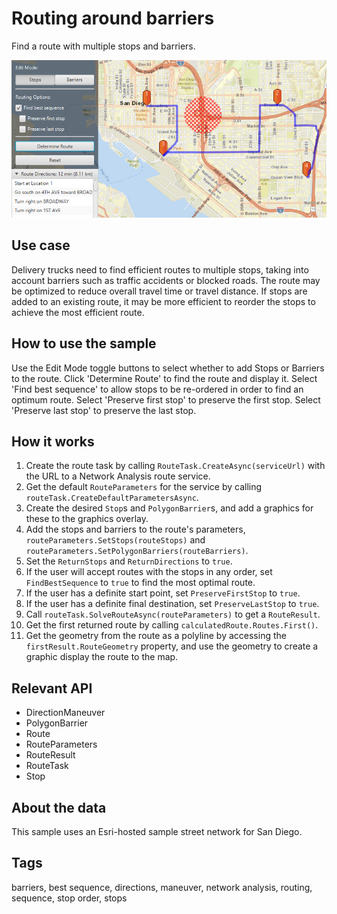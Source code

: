 # Routing around barriers

Find a route with multiple stops and barriers.

![](RoutingAroundBarriers.png)

## Use case

Delivery trucks need to find efficient routes to multiple stops, taking into account barriers such as traffic accidents or blocked roads. The route may be optimized to reduce overall travel time or travel distance. If stops are added to an existing route, it may be more efficient to reorder the stops to achieve the most efficient route.

## How to use the sample

Use the Edit Mode toggle buttons to select whether to add Stops or Barriers to the route. Click 'Determine Route' to find the route and display it. Select 'Find best sequence' to allow stops to be re-ordered in order to find an optimum route. Select 'Preserve first stop' to preserve the first stop. Select 'Preserve last stop' to preserve the last stop.

## How it works

1. Create the route task by calling `RouteTask.CreateAsync(serviceUrl)` with the URL to a Network Analysis route service.
2. Get the default `RouteParameters` for the service by calling `routeTask.CreateDefaultParametersAsync`.
3. Create the desired `Stop`s and `PolygonBarrier`s, and add a graphics for these to the graphics overlay.
4. Add the stops and barriers to the route's parameters, `routeParameters.SetStops(routeStops)` and `routeParameters.SetPolygonBarriers(routeBarriers)`.
5. Set the `ReturnStops` and `ReturnDirections` to `true`.
6. If the user will accept routes with the stops in any order, set `FindBestSequence` to `true` to find the most optimal route.
7. If the user has a definite start point, set `PreserveFirstStop` to `true`.
8. If the user has a definite final destination, set `PreserveLastStop` to `true`.
9. Call `routeTask.SolveRouteAsync(routeParameters)` to get a `RouteResult`.
10. Get the first returned route by calling `calculatedRoute.Routes.First()`.
11. Get the geometry from the route as a polyline by accessing the `firstResult.RouteGeometry` property, and use the geometry to create a graphic display the route to the map.

## Relevant API

* DirectionManeuver
* PolygonBarrier
* Route
* RouteParameters
* RouteResult
* RouteTask
* Stop

## About the data

This sample uses an Esri-hosted sample street network for San Diego.

## Tags

barriers, best sequence, directions, maneuver, network analysis, routing, sequence, stop order, stops
